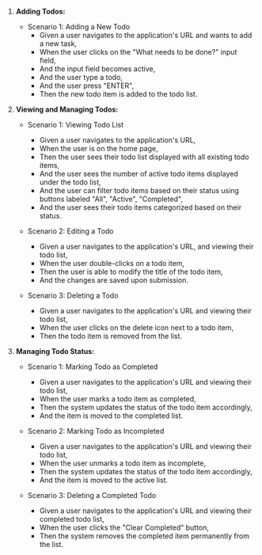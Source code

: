 1. **Adding Todos:**

   - Scenario 1: Adding a New Todo
     - Given a user navigates to the application's URL and wants to add a new task,
     - When the user clicks on the "What needs to be done?" input field,
     - And the input field becomes active,
     - And the user type a todo,
     - And the user press "ENTER",
     - Then the new todo item is added to the todo list.

2. **Viewing and Managing Todos:**

   - Scenario 1: Viewing Todo List

     - Given a user navigates to the application's URL,
     - When the user is on the home page,
     - Then the user sees their todo list displayed with all existing todo items,
     - And the user sees the number of active todo items displayed under the todo list,
     - And the user can filter todo items based on their status using buttons labeled "All", "Active", "Completed",
     - And the user sees their todo items categorized based on their status.

   - Scenario 2: Editing a Todo

     - Given a user navigates to the application's URL, and viewing their todo list,
     - When the user double-clicks on a todo item,
     - Then the user is able to modify the title of the todo item,
     - And the changes are saved upon submission.

   - Scenario 3: Deleting a Todo

     - Given a user navigates to the application's URL and viewing their todo list,
     - When the user clicks on the delete icon next to a todo item,
     - Then the todo item is removed from the list.

3. **Managing Todo Status:**

   - Scenario 1: Marking Todo as Completed

     - Given a user navigates to the application's URL and viewing their todo list,
     - When the user marks a todo item as completed,
     - Then the system updates the status of the todo item accordingly,
     - And the item is moved to the completed list.

   - Scenario 2: Marking Todo as Incompleted

     - Given a user navigates to the application's URL and viewing their todo list,
     - When the user unmarks a todo item as incomplete,
     - Then the system updates the status of the todo item accordingly,
     - And the item is moved to the active list.

   - Scenario 3: Deleting a Completed Todo
   
     - Given a user navigates to the application's URL and viewing their completed todo list,
     - When the user clicks the "Clear Completed" button,
     - Then the system removes the completed item permanently from the list.
